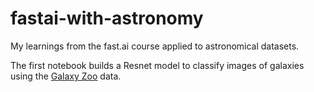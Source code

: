 # fastai-with-astronomy
My learnings from the fast.ai course applied to astronomical datasets. 

The first notebook builds a Resnet model to classify images of galaxies using the 
[Galaxy Zoo](https://www.kaggle.com/competitions/galaxy-zoo-the-galaxy-challenge) data.
